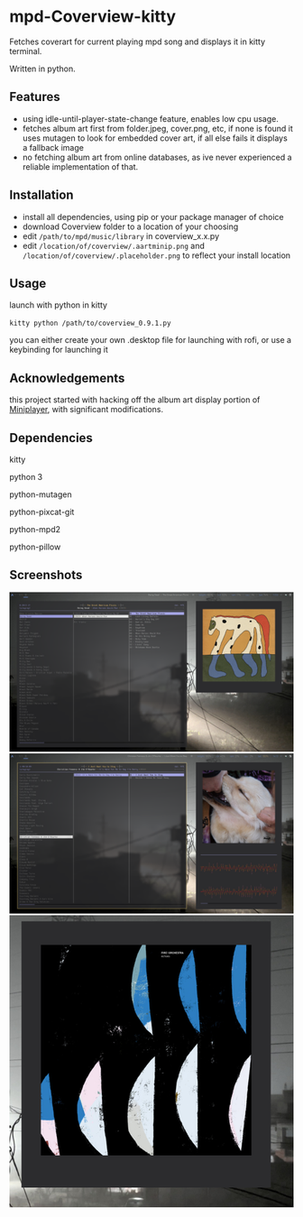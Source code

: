 # mpd-Coverview-kitty
Fetches coverart for current playing mpd song and displays it in kitty terminal.

Written in python.

## Features

- using idle-until-player-state-change feature, enables low cpu usage.
- fetches album art first from folder.jpeg, cover.png, etc, if none is found it uses mutagen to look for embedded cover art, if all else fails it displays a fallback image
- no fetching album art from online databases, as ive never experienced a reliable implementation of that.
## Installation
- install all dependencies, using pip or your package manager of choice
- download Coverview folder to a location of your choosing
- edit `/path/to/mpd/music/library` in coverview_x.x.py
- edit `/location/of/coverview/.aartminip.png` and `/location/of/coverview/.placeholder.png` to reflect your install location

## Usage

launch with python in kitty

`kitty python /path/to/coverview_0.9.1.py`

you can either create your own .desktop file for launching with rofi, or use a keybinding for launching it

## Acknowledgements

this project started with hacking off the album art display portion of 
[Miniplayer](https://github.com/GuardKenzie/miniplayer/tree/main), with significant modifications. 


## Dependencies

kitty

python 3

python-mutagen

python-pixcat-git

python-mpd2

python-pillow

## Screenshots

![alt text](https://github.com/dedenholm/mpd-Coverview-kitty/blob/main/Screenshots/Screenshot_3.png "suggested usage")
![alt text](https://github.com/dedenholm/mpd-Coverview-kitty/blob/main/Screenshots/Screenshot_4.png "suggested usage")
![alt text](https://github.com/dedenholm/mpd-Coverview-kitty/blob/main/Screenshots/Screenshot_2.png "only the program")
